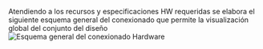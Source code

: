 Atendiendo a los recursos y especificaciones HW requeridas se elabora el siguiente esquema general
del conexionado que permite la visualización global del conjunto del diseño
![Esquema general del conexionado Hardware](https://user-images.githubusercontent.com/15126832/27769636-c0d73a2a-5f2e-11e7-9194-ce5677b7d4d7.png)
